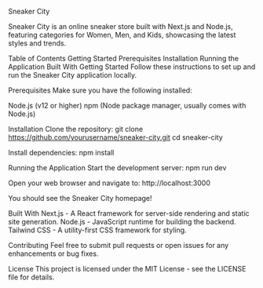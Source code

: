 Sneaker City

Sneaker City is an online sneaker store built with Next.js and Node.js, featuring categories for Women, Men, and Kids, showcasing the latest styles and trends.

Table of Contents
Getting Started
Prerequisites
Installation
Running the Application
Built With
Getting Started
Follow these instructions to set up and run the Sneaker City application locally.

Prerequisites
Make sure you have the following installed:

Node.js (v12 or higher)
npm (Node package manager, usually comes with Node.js)

Installation
Clone the repository:
git clone https://github.com/yourusername/sneaker-city.git
cd sneaker-city

Install dependencies:
npm install

Running the Application
Start the development server:
npm run dev

Open your web browser and navigate to:
http://localhost:3000

You should see the Sneaker City homepage!

Built With
Next.js - A React framework for server-side rendering and static site generation.
Node.js - JavaScript runtime for building the backend.
Tailwind CSS - A utility-first CSS framework for styling.

Contributing
Feel free to submit pull requests or open issues for any enhancements or bug fixes.

License
This project is licensed under the MIT License - see the LICENSE file for details.
